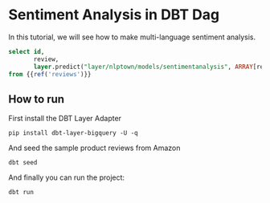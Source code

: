 # Sentiment Analysis in DBT Dag

In this tutorial, we will see how to make multi-language sentiment analysis.

```sql
select id,
       review,
       layer.predict("layer/nlptown/models/sentimentanalysis", ARRAY[review])
from {{ref('reviews')}}
```


## How to run

First install the DBT Layer Adapter

```shell
pip install dbt-layer-bigquery -U -q
```

And seed the sample product reviews from Amazon
```shell
dbt seed
```

And finally you can run the project:
```shell
dbt run
```
